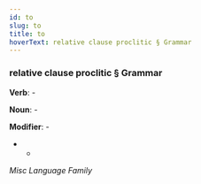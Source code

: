 ```yaml
---
id: to
slug: to
title: to
hoverText: relative clause proclitic § Grammar
---
```


### relative clause proclitic § Grammar

**Verb**: -

**Noun**: -

**Modifier**: -

- -

*Misc Language Family*